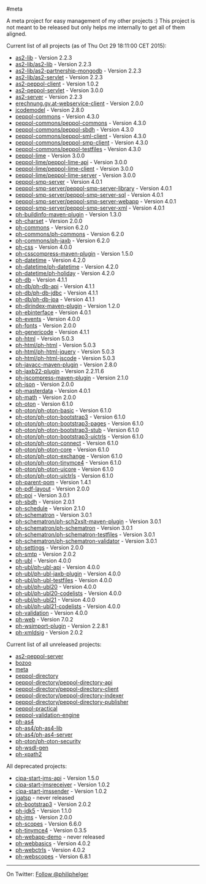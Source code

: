 #meta

A meta project for easy management of my other projects :)
This project is not meant to be released but only helps me internally to get all of them aligned.

Current list of all projects (as of Thu Oct 29 18:11:00 CET 2015):

 * [as2-lib](https://github.com/phax/as2-lib) - Version 2.2.3
 * [as2-lib/as2-lib](https://github.com/phax/as2-lib) - Version 2.2.3
 * [as2-lib/as2-partnership-mongodb](https://github.com/phax/as2-lib) - Version 2.2.3
 * [as2-lib/as2-servlet](https://github.com/phax/as2-lib) - Version 2.2.3
 * [as2-peppol-client](https://github.com/phax/as2-peppol-client) - Version 1.0.2
 * [as2-peppol-servlet](https://github.com/phax/as2-peppol-servlet) - Version 3.0.0
 * [as2-server](https://github.com/phax/as2-server) - Version 2.2.3
 * [erechnung.gv.at-webservice-client](https://github.com/phax/erechnung.gv.at-webservice-client) - Version 2.0.0
 * [jcodemodel](https://github.com/phax/jcodemodel) - Version 2.8.0
 * [peppol-commons](https://github.com/phax/peppol-commons) - Version 4.3.0
 * [peppol-commons/peppol-commons](https://github.com/phax/peppol-commons) - Version 4.3.0
 * [peppol-commons/peppol-sbdh](https://github.com/phax/peppol-commons) - Version 4.3.0
 * [peppol-commons/peppol-sml-client](https://github.com/phax/peppol-commons) - Version 4.3.0
 * [peppol-commons/peppol-smp-client](https://github.com/phax/peppol-commons) - Version 4.3.0
 * [peppol-commons/peppol-testfiles](https://github.com/phax/peppol-commons) - Version 4.3.0
 * [peppol-lime](https://github.com/phax/peppol-lime) - Version 3.0.0
 * [peppol-lime/peppol-lime-api](https://github.com/phax/peppol-lime) - Version 3.0.0
 * [peppol-lime/peppol-lime-client](https://github.com/phax/peppol-lime) - Version 3.0.0
 * [peppol-lime/peppol-lime-server](https://github.com/phax/peppol-lime) - Version 3.0.0
 * [peppol-smp-server](https://github.com/phax/peppol-smp-server) - Version 4.0.1
 * [peppol-smp-server/peppol-smp-server-library](https://github.com/phax/peppol-smp-server) - Version 4.0.1
 * [peppol-smp-server/peppol-smp-server-sql](https://github.com/phax/peppol-smp-server) - Version 4.0.1
 * [peppol-smp-server/peppol-smp-server-webapp](https://github.com/phax/peppol-smp-server) - Version 4.0.1
 * [peppol-smp-server/peppol-smp-server-xml](https://github.com/phax/peppol-smp-server) - Version 4.0.1
 * [ph-buildinfo-maven-plugin](https://github.com/phax/ph-buildinfo-maven-plugin) - Version 1.3.0
 * [ph-charset](https://github.com/phax/ph-charset) - Version 2.0.0
 * [ph-commons](https://github.com/phax/ph-commons) - Version 6.2.0
 * [ph-commons/ph-commons](https://github.com/phax/ph-commons) - Version 6.2.0
 * [ph-commons/ph-jaxb](https://github.com/phax/ph-commons) - Version 6.2.0
 * [ph-css](https://github.com/phax/ph-css) - Version 4.0.0
 * [ph-csscompress-maven-plugin](https://github.com/phax/ph-csscompress-maven-plugin) - Version 1.5.0
 * [ph-datetime](https://github.com/phax/ph-datetime) - Version 4.2.0
 * [ph-datetime/ph-datetime](https://github.com/phax/ph-datetime) - Version 4.2.0
 * [ph-datetime/ph-holiday](https://github.com/phax/ph-datetime) - Version 4.2.0
 * [ph-db](https://github.com/phax/ph-db) - Version 4.1.1
 * [ph-db/ph-db-api](https://github.com/phax/ph-db) - Version 4.1.1
 * [ph-db/ph-db-jdbc](https://github.com/phax/ph-db) - Version 4.1.1
 * [ph-db/ph-db-jpa](https://github.com/phax/ph-db) - Version 4.1.1
 * [ph-dirindex-maven-plugin](https://github.com/phax/ph-dirindex-maven-plugin) - Version 1.2.0
 * [ph-ebinterface](https://github.com/phax/ph-ebinterface) - Version 4.0.1
 * [ph-events](https://github.com/phax/ph-events) - Version 4.0.0
 * [ph-fonts](https://github.com/phax/ph-fonts) - Version 2.0.0
 * [ph-genericode](https://github.com/phax/ph-genericode) - Version 4.1.1
 * [ph-html](https://github.com/phax/ph-html) - Version 5.0.3
 * [ph-html/ph-html](https://github.com/phax/ph-html) - Version 5.0.3
 * [ph-html/ph-html-jquery](https://github.com/phax/ph-html) - Version 5.0.3
 * [ph-html/ph-html-jscode](https://github.com/phax/ph-html) - Version 5.0.3
 * [ph-javacc-maven-plugin](https://github.com/phax/ph-javacc-maven-plugin) - Version 2.8.0
 * [ph-jaxb22-plugin](https://github.com/phax/ph-jaxb22-plugin) - Version 2.2.11.6
 * [ph-jscompress-maven-plugin](https://github.com/phax/ph-jscompress-maven-plugin) - Version 2.1.0
 * [ph-json](https://github.com/phax/ph-json) - Version 2.0.0
 * [ph-masterdata](https://github.com/phax/ph-masterdata) - Version 4.0.1
 * [ph-math](https://github.com/phax/ph-math) - Version 2.0.0
 * [ph-oton](https://github.com/phax/ph-oton) - Version 6.1.0
 * [ph-oton/ph-oton-basic](https://github.com/phax/ph-oton) - Version 6.1.0
 * [ph-oton/ph-oton-bootstrap3](https://github.com/phax/ph-oton) - Version 6.1.0
 * [ph-oton/ph-oton-bootstrap3-pages](https://github.com/phax/ph-oton) - Version 6.1.0
 * [ph-oton/ph-oton-bootstrap3-stub](https://github.com/phax/ph-oton) - Version 6.1.0
 * [ph-oton/ph-oton-bootstrap3-uictrls](https://github.com/phax/ph-oton) - Version 6.1.0
 * [ph-oton/ph-oton-connect](https://github.com/phax/ph-oton) - Version 6.1.0
 * [ph-oton/ph-oton-core](https://github.com/phax/ph-oton) - Version 6.1.0
 * [ph-oton/ph-oton-exchange](https://github.com/phax/ph-oton) - Version 6.1.0
 * [ph-oton/ph-oton-tinymce4](https://github.com/phax/ph-oton) - Version 6.1.0
 * [ph-oton/ph-oton-uicore](https://github.com/phax/ph-oton) - Version 6.1.0
 * [ph-oton/ph-oton-uictrls](https://github.com/phax/ph-oton) - Version 6.1.0
 * [ph-parent-pom](https://github.com/phax/ph-parent-pom) - Version 1.4.1
 * [ph-pdf-layout](https://github.com/phax/ph-pdf-layout) - Version 2.0.0
 * [ph-poi](https://github.com/phax/ph-poi) - Version 3.0.1
 * [ph-sbdh](https://github.com/phax/ph-sbdh) - Version 2.0.1
 * [ph-schedule](https://github.com/phax/ph-schedule) - Version 2.1.0
 * [ph-schematron](https://github.com/phax/ph-schematron) - Version 3.0.1
 * [ph-schematron/ph-sch2xslt-maven-plugin](https://github.com/phax/ph-schematron) - Version 3.0.1
 * [ph-schematron/ph-schematron](https://github.com/phax/ph-schematron) - Version 3.0.1
 * [ph-schematron/ph-schematron-testfiles](https://github.com/phax/ph-schematron) - Version 3.0.1
 * [ph-schematron/ph-schematron-validator](https://github.com/phax/ph-schematron) - Version 3.0.1
 * [ph-settings](https://github.com/phax/ph-settings) - Version 2.0.0
 * [ph-smtp](https://github.com/phax/ph-smtp) - Version 2.0.2
 * [ph-ubl](https://github.com/phax/ph-ubl) - Version 4.0.0
 * [ph-ubl/ph-ubl-api](https://github.com/phax/ph-ubl) - Version 4.0.0
 * [ph-ubl/ph-ubl-jaxb-plugin](https://github.com/phax/ph-ubl) - Version 4.0.0
 * [ph-ubl/ph-ubl-testfiles](https://github.com/phax/ph-ubl) - Version 4.0.0
 * [ph-ubl/ph-ubl20](https://github.com/phax/ph-ubl) - Version 4.0.0
 * [ph-ubl/ph-ubl20-codelists](https://github.com/phax/ph-ubl) - Version 4.0.0
 * [ph-ubl/ph-ubl21](https://github.com/phax/ph-ubl) - Version 4.0.0
 * [ph-ubl/ph-ubl21-codelists](https://github.com/phax/ph-ubl) - Version 4.0.0
 * [ph-validation](https://github.com/phax/ph-validation) - Version 4.0.0
 * [ph-web](https://github.com/phax/ph-web) - Version 7.0.2
 * [ph-wsimport-plugin](https://github.com/phax/ph-wsimport-plugin) - Version 2.2.8.1
 * [ph-xmldsig](https://github.com/phax/ph-xmldsig) - Version 2.0.2

Current list of all unreleased projects:

 * [as2-peppol-server](https://github.com/phax/as2-peppol-server)
 * [bozoo](https://github.com/phax/bozoo)
 * [meta](https://github.com/phax/meta)
 * [peppol-directory](https://github.com/phax/peppol-directory)
 * [peppol-directory/peppol-directory-api](https://github.com/phax/peppol-directory)
 * [peppol-directory/peppol-directory-client](https://github.com/phax/peppol-directory)
 * [peppol-directory/peppol-directory-indexer](https://github.com/phax/peppol-directory)
 * [peppol-directory/peppol-directory-publisher](https://github.com/phax/peppol-directory)
 * [peppol-practical](https://github.com/phax/peppol-practical)
 * [peppol-validation-engine](https://github.com/phax/peppol-validation-engine)
 * [ph-as4](https://github.com/phax/ph-as4)
 * [ph-as4/ph-as4-lib](https://github.com/phax/ph-as4)
 * [ph-as4/ph-as4-server](https://github.com/phax/ph-as4)
 * [ph-oton/ph-oton-security](https://github.com/phax/ph-oton)
 * [ph-wsdl-gen](https://github.com/phax/ph-wsdl-gen)
 * [ph-xpath2](https://github.com/phax/ph-xpath2)

All deprecated projects:

 * [cipa-start-jms-api](https://github.com/phax/cipa-start-jms-api) - Version 1.5.0
 * [cipa-start-jmsreceiver](https://github.com/phax/cipa-start-jmsreceiver) - Version 1.0.2
 * [cipa-start-jmssender](https://github.com/phax/cipa-start-jmssender) - Version 1.0.2
 * [jgatsp](https://github.com/phax/jgatsp) - never released
 * [ph-bootstrap3](https://github.com/phax/ph-bootstrap3) - Version 2.0.2
 * [ph-jdk5](https://github.com/phax/ph-jdk5) - Version 1.1.0
 * [ph-jms](https://github.com/phax/ph-jms) - Version 2.0.0
 * [ph-scopes](https://github.com/phax/ph-scopes) - Version 6.6.0
 * [ph-tinymce4](https://github.com/phax/ph-tinymce4) - Version 0.3.5
 * [ph-webapp-demo](https://github.com/phax/ph-webapp-demo) - never released
 * [ph-webbasics](https://github.com/phax/ph-webbasics) - Version 4.0.2
 * [ph-webctrls](https://github.com/phax/ph-webctrls) - Version 4.0.2
 * [ph-webscopes](https://github.com/phax/ph-webscopes) - Version 6.8.1
 
---

On Twitter: <a href="https://twitter.com/philiphelger">Follow @philiphelger</a>
